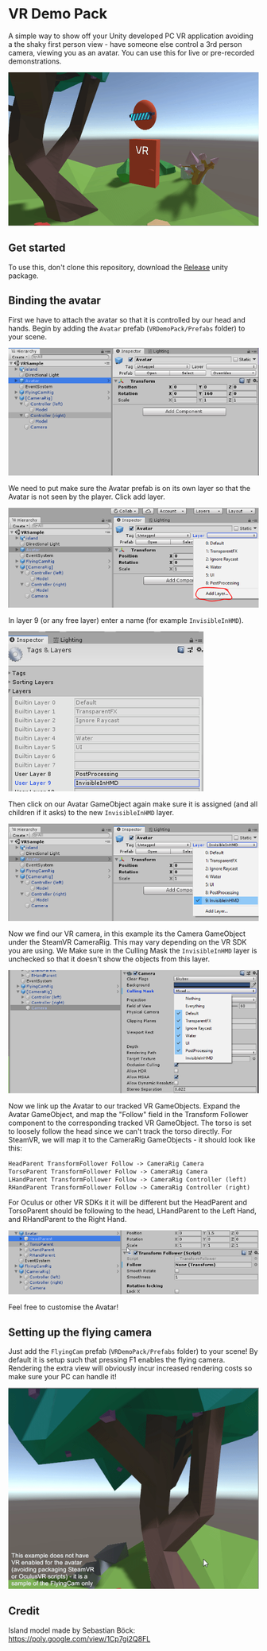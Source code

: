 # VR Demo Pack

A simple way to show off your Unity developed PC VR application avoiding a the shaky first person view - have someone else control a 3rd person camera, viewing you as an avatar. You can use this for live or pre-recorded demonstrations.

![](Media/demo.gif)

## Get started

To use this, don't clone this repository, download the [Release](http://github.com/immersivecognition/vr-demo-pack/releases/latest) unity package.

## Binding the avatar

First we have to attach the avatar so that it is controlled by our head and hands. Begin by adding the `Avatar` prefab (`VRDemoPack/Prefabs` folder) to your scene.

![](Media/tutorial-01.PNG)

We need to put make sure the Avatar prefab is on its own layer so that the Avatar is not seen by the player. Click add layer.

![](Media/tutorial-02.PNG)

In layer 9 (or any free layer) enter a name (for example `InvisibleInHMD`).

![](Media/tutorial-03.PNG)

Then click on our Avatar GameObject again make sure it is assigned (and all children if it asks) to the new `InvisibleInHMD` layer.

![](Media/tutorial-04.PNG)

Now we find our VR camera, in this example its the Camera GameObject under the SteamVR CameraRig. This may vary depending on the VR SDK you are using. We Make sure in the Culling Mask the `InvisibleInHMD` layer is unchecked so that it doesn't show the objects from this layer.

![](Media/tutorial-05.PNG)

Now we link up the Avatar to our tracked VR GameObjects. Expand the Avatar GameObject, and map the "Follow" field in the Transform Follower component to the corresponding tracked VR GameObject. The torso is set to loosely follow the head since we can't track the torso directly. For SteamVR, we will map it to the CameraRig GameObjects - it should look like this:

```
HeadParent TransformFollower Follow -> CameraRig Camera 
TorsoParent TransformFollower Follow -> CameraRig Camera 
LHandParent TransformFollower Follow -> CameraRig Controller (left)
RHandParent TransformFollower Follow -> CameraRig Controller (right)
```

For Oculus or other VR SDKs it it will be different but the HeadParent and TorsoParent should be following to the head, LHandParent to the Left Hand, and RHandParent to the Right Hand. 

![](Media/tutorial-06.gif)

Feel free to customise the Avatar!

## Setting up the flying camera

Just add the `FlyingCam` prefab (`VRDemoPack/Prefabs` folder) to your scene! By default it is setup such that pressing F1 enables the flying camera. Rendering the extra view will obviously incur increased rendering costs so make sure your PC can handle it!

![](Media/enable-cam.gif)

## Credit

Island model made by Sebastian Böck: https://poly.google.com/view/1Cp7gi2Q8FL
